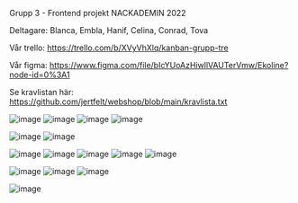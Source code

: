 Grupp 3 - Frontend projekt NACKADEMIN 2022

Deltagare:
Blanca, Embla, Hanif, Celina, Conrad, Tova 


Vår trello:
https://trello.com/b/XVyVhXlq/kanban-grupp-tre

Vår figma: 
https://www.figma.com/file/bIcYUoAzHiwllVAUTerVmw/Ekoline?node-id=0%3A1

Se kravlistan här:
https://github.com/jertfelt/webshop/blob/main/kravlista.txt

![image](https://user-images.githubusercontent.com/30622818/155895907-8355aece-4f7f-40bd-9fb3-47173ec07e26.png)
![image](https://user-images.githubusercontent.com/30622818/155895934-56b7734d-8e1a-4c8c-997e-58a814da94bd.png)
![image](https://user-images.githubusercontent.com/30622818/155897271-1b3c524e-a8a4-496e-a970-e404d8c7dd48.png)
![image](https://user-images.githubusercontent.com/30622818/155897280-c769e480-2133-4b7a-a085-f39740d98448.png)

![image](https://user-images.githubusercontent.com/30622818/155897285-b0f86258-2f07-49d5-87b9-ae8ea8a64627.png)
![image](https://user-images.githubusercontent.com/30622818/155897298-20845b4d-7224-4654-bab8-0649a83a7852.png)

![image](https://user-images.githubusercontent.com/30622818/155897313-3370b229-df2d-4cbc-92c1-3ca3b8e4ebdd.png)
![image](https://user-images.githubusercontent.com/30622818/155897321-a1ae38e5-519d-48d0-ba7d-f3a690d59378.png)
![image](https://user-images.githubusercontent.com/30622818/155897335-0206b6d3-b870-42d5-aa9c-0a53860518d8.png)
![image](https://user-images.githubusercontent.com/30622818/155897432-727bd8eb-6a3a-4ef5-aa41-bbab07381d7d.png)
![image](https://user-images.githubusercontent.com/30622818/155897464-b7d1264c-d2bb-409d-80de-bf83355bb8e9.png)

![image](https://user-images.githubusercontent.com/30622818/155897469-75264aac-b868-4161-86d0-661175a860dd.png)
![image](https://user-images.githubusercontent.com/30622818/155897475-d3e22e03-e88c-4fea-bd47-574763a1568c.png)
![image](https://user-images.githubusercontent.com/30622818/155897484-24b6c7f0-af4a-4603-8932-80eb92363cd2.png)

![image](https://user-images.githubusercontent.com/30622818/155897556-62ce9cda-4be8-4594-ad80-adce87a1ee4c.png)
